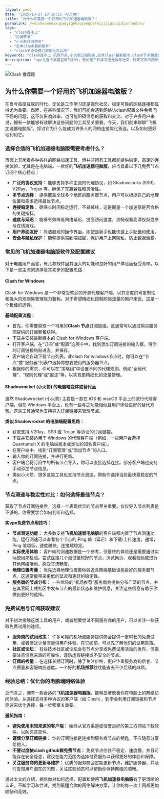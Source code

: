 ```yaml
---
layout: post
date: "2025-10-27 10:10:15 +08:00"
title: "为什么你需要一个好用的飞机加速器电脑版？"
permalink: /weishenmenixuyaoyigehaoyongdefeijijiasuqidiannaoban/
tags:
  - "clash连不上"
  - "机场节点"
  - "小火箭订阅购买"
  - "安卓clash最新版本"
  - "clash节点免费订阅地址怎么用"
keywords: "clash连不上,机场节点,小火箭订阅购买,安卓clash最新版本,clash节点免费订阅地址怎么用"
description: "<p>在当今高度互联的时代，无论是工作学习还是娱乐社交，稳定可靠的网络连接都显得尤为重要。然而，在某些情况下，我们可能会遇到网络访clash配置文件免费问不畅的问题，这不仅影响效率，也可能阻碍信息的获取和交流。对于许多用户来说，拥有一款能够有效解决这些问题的工具至关重要。今天，我们就来聊聊“飞机加速器电脑版”，探讨它为什么能成为许多人的网络连接优化首选，以及如何更好地利用它。</p>"
---
```


![Clash 推荐图](https://clashjd.github.io/assets/img/机场订阅免费.png)

## 为什么你需要一个好用的飞机加速器电脑版？

<p>在当今高度互联的时代，无论是工作学习还是娱乐社交，稳定可靠的网络连接都显得尤为重要。然而，在某些情况下，我们可能会遇到网络访clash配置文件免费问不畅的问题，这不仅影响效率，也可能阻碍信息的获取和交流。对于许多用户来说，拥有一款能够有效解决这些问题的工具至关重要。今天，我们就来聊聊“飞机加速器电脑版”，探讨它为什么能成为许多人的网络连接优化首选，以及如何更好地利用它。</p>
<h3>选择合适的飞机加速器电脑版需要考虑什么？</h3>
<p>市面上充斥着各种各样的网络加速工具，但并非所有工具都能提供稳定、高速的连接体验，尤其是在电脑端。一款好的<strong>飞机加速器电脑版</strong>，应当具备以下几免费节点订阅个核心特点：</p>
<ul>
<li><strong>广泛的协议支持：</strong> 能够支持多种主流的代理协议，如 Shadowsocks (SSR)、V2Ray、Trojan 等，确保了其兼容性和灵活性。</li>
<li><strong>多节点选择：</strong> 提供覆盖全球多个地区的服务器节点，用户可以根据自己的地理位置和需求选择最优节点。</li>
<li><strong>连接稳定性：</strong> 确保长时间稳定运行，不易掉线，这是衡量一个加速器是否合格的关键指标。</li>
<li><strong>速度与延迟：</strong> 能够有效降低网络延迟，提高访问速度，流畅观看高清视频或参与在线游戏。</li>
<li><strong>用户界面友好：</strong> 简洁直观的操作界面，即使是新手也能快速上手配置和使用。</li>
<li><strong>安全与隐私保护：</strong> 能够提供端到端加密，保护用户上网隐私，防止数据泄露。</li>
</ul>
<h3>常见的飞机加速器电脑版软件及配置建议</h3>
<p>对于电脑用户而言，有几款软件因其强大的功能和良好的用户体验而备受青睐。以下是一些主流的选择及其初步的配置思路：</p>
<h4>Clash for Windows</h4>
<p>Clash for Windows 是一个非常受欢迎的开源代理客户端，以其高度的可定制性和强大的规则集管理能力著称。对于希望精细化控制网络流量的用户来说，这是一个极佳的选择。</p>
<p><strong>基础配置流程：</strong></p>
<ul>
<li>首先，你需要获取一个可用的<strong>Clash 节点</strong>订阅链接。这通常可以通过购买服务商提供的订阅套餐获得。</li>
<li>下载并安装最新版本的 Clash for Windows 客户端。</li>
<li>打开客户端，在“订阅”或“配置”选项卡中，找到添加订阅链接的输入框，将你的订阅链接粘贴进去，并保存。</li>
<li>客户端会自动下载节点列表。此clash for windows节点时，你可以在“节点”或“服务器”列表中选择你想要使用的服务器节点。</li>
<li>根据你的需求，你可以在“策略组”中设置不同的代理规则，例如“全局代理”、“规则代理”或“直连”等，以实现更精细化的流量管理。</li>
</ul>
<h4>Shadowrocket (小火箭) 的电脑端变体或替代品</h4>
<p>虽然 Shadowrocket (小火箭) 主要是一款在 iOS 和 macOS 平台上的流行代理客户端，但在 Windows 平台上，也有一些与之功能相似且用户体验良好的替代方案。这些工具通常也支持导入订阅链接来管理节点。</p>
<p><strong>类似 Shadowrocket 的电脑端配置思路：</strong></p>
<ul>
<li>获取支持 V2Ray、SSR 或 Trojan 等协议的订阅链接。</li>
<li>下载并安装适用于 Windows 的代理客户端（例如，一些用户会选择 Quantumult X 的电脑端版本或类似的知名客户端）。</li>
<li>在客户端中，找到“订阅管理”或“添加节点”的入口。</li>
<li>输入你的订阅链接，并进行更新。</li>
<li>客户端会将订阅中的所有节点导入，你可以直接选择连接。部分客户端也支持手动添加节点信息。</li>
<li>类似小火箭，很多这类工具也支持节点测速，帮助你选择当前最快最稳定的节点。</li>
</ul>
<h3>节点测速与稳定性对比：如何选择最佳节点？</h3>
<p>获取了节点订阅链接后，选择一个表现优异的节点至关重要。仅仅导入节点列表是不够的，你需要学会如何判断和选择。</p>
<p><strong>实vpn免费节点用技巧：</strong></p>
<ul>
<li><strong>节点测速功能：</strong> 大多数支持<strong>飞机加速器电脑版</strong>的客户端都内置了节点测速功能。运行测速可以查看各个节点的 Ping 值（延迟）和下载/上传速度。通常，Ping 值越低，速度越快，连接越稳定。</li>
<li><strong>实际使用体验：</strong> 客户端的测速数据是一个参考，但最终的体验还是需要通过实际使用来检验。尝试连接几个测试值较好的节点，浏览网页、观看视频或进行其他网络活动，感受其流畅度。</li>
<li><strong>地理位置考量：</strong> 优先选择地理位置离你较近且网络基础设施良好的服务器节点，这通常能带来更低的延迟和更好的稳定性。</li>
<li><strong>服务商的节点分布：</strong> 一些优质的“机场推荐”服务商会提供分布广泛的节点，并在其官网上或社区中发布节点的最新状态和维护信息，关注这些信息有助于你做出更好的选择。</li>
</ul>
<h3>免费试用与订阅获取建议</h3>
<p>对于初次接触这类工具的用户，或者想要尝试不同服务商的用户，可以关注一些获取免费试用的途径。</p>
<ul>
<li><strong>服务商的试用政策：</strong> 许多可靠的机场或服务提供商会提供一定时长的免费试用，或者赠送少量流量供用户体验。在订阅前，可以先了解他们的试用政策。</li>
<li><strong>社区或论坛：</strong> 有些技术社区或论坛会有节点分享或免费试用活动的发布，但需要注意信息来源的可靠性，谨防虚假链接或不安全的节点。</li>
<li><strong>订阅的考量：</strong> 在选择长期订阅时，除了关注价格，更应注重服务商的信誉、节点质量和客服响应速度。一个好的<strong>机场推荐</strong>往往能省去不少后续的麻烦。</li>
</ul>
<h3>经验总结：优化你的电脑端网络体验</h3>
<p>总而言之，拥有一款合适的<strong>飞机加速器电脑版</strong>，能够显著改善你在电脑上的网络访问体验。从选择支持多种协议的客户端（如 Clash），到学会利用订阅链接和节点测速来优化连接，每一步都至关重要。</p>
<p><strong>避坑指南：</strong></p>
<ul>
<li><strong>避免使用未知来源的客户端：</strong> 始终从官方渠道或信誉良好的第三方网站下载软件，以防恶意软件。</li>
<li><strong>谨慎分享订阅链接：</strong> 你的订阅链接是连接到服务商节点的钥匙，不应随意分享给他人。</li>
<li><strong>不要过度依clash github赖免费节点：</strong> 免费节点往往不稳定、速度慢，并且可能存在安全隐患，建议在能力范围内选择付费服务以获得更好的体验和保障。</li>
<li><strong>关注服务商的更新与维护：</strong> 优质的服务商会定期更新节点，维护服务器，并及时告知用户潜在的问题，关注这些动态可以帮助你保持网络的顺畅。</li>
</ul>
<p>通过本文的介绍，相信你对如何选择、配置和使用<strong>飞机加速器电脑版</strong>有了更清晰的认识。不断学习和尝试，找到最适合你的网络解决方案，让你的每一次上网都更加顺畅和高效。</p>